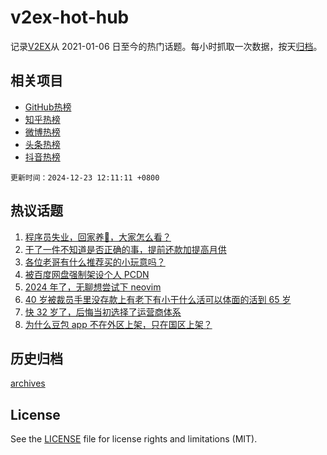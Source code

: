 # v2ex-hot-hub

 记录[V2EX](https://www.v2ex.com/)从 2021-01-06 日至今的热门话题。每小时抓取一次数据，按天[归档](archives)。
 
 ## 相关项目

- [GitHub热榜](https://github.com/snaildev/github-hot-hub)
- [知乎热榜](https://github.com/snaildev/zhihu-hot-hub)
- [微博热榜](https://github.com/snaildev/weibo-hot-hub)
- [头条热榜](https://github.com/snaildev/toutiao-hot-hub)
- [抖音热榜](https://github.com/snaildev/douyin-hot-hub)


 `更新时间：2024-12-23 12:11:11 +0800`

## 热议话题

1. [程序员失业，回家养🐏，大家怎么看？](https://www.v2ex.com/t/1099431)
1. [干了一件不知道是否正确的事，提前还款加提高月供](https://www.v2ex.com/t/1099495)
1. [各位老哥有什么推荐买的小玩意吗？](https://www.v2ex.com/t/1099380)
1. [被百度网盘强制架设个人 PCDN](https://www.v2ex.com/t/1099445)
1. [2024 年了，无聊想尝试下 neovim](https://www.v2ex.com/t/1099388)
1. [40 岁被裁员手里没存款上有老下有小干什么活可以体面的活到 65 岁](https://www.v2ex.com/t/1099503)
1. [快 32 岁了，后悔当初选择了运营商体系](https://www.v2ex.com/t/1099527)
1. [为什么豆包 app 不在外区上架，只在国区上架？](https://www.v2ex.com/t/1099493)

## 历史归档

[archives](archives)

## License

See the [LICENSE](LICENSE) file for license rights and limitations (MIT).
